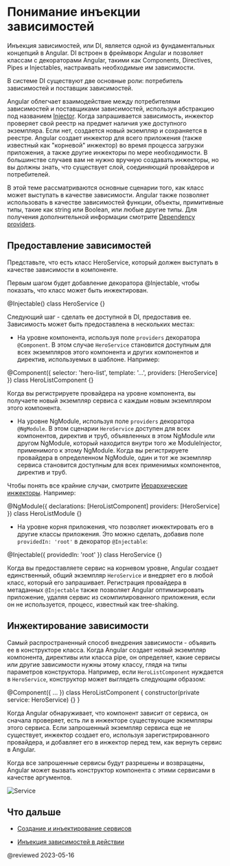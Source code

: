# Понимание инъекции зависимостей

Инъекция зависимостей, или DI, является одной из фундаментальных концепций в Angular. DI встроен в фреймворк Angular и позволяет классам с декораторами Angular, такими как Components, Directives, Pipes и Injectables, настраивать необходимые им зависимости.

В системе DI существуют две основные роли: потребитель зависимостей и поставщик зависимостей.

Angular облегчает взаимодействие между потребителями зависимостей и поставщиками зависимостей, используя абстракцию под названием [Injector](guide/glossary#injector). Когда запрашивается зависимость, инжектор проверяет свой реестр на предмет наличия уже доступного экземпляра. Если нет, создается новый экземпляр и сохраняется в реестре. Angular создает инжектор для всего приложения (также известный как "корневой" инжектор) во время процесса загрузки приложения, а также другие инжекторы по мере необходимости. В большинстве случаев вам не нужно вручную создавать инжекторы, но вы должны знать, что существует слой, соединяющий провайдеров и потребителей.

В этой теме рассматриваются основные сценарии того, как класс может выступать в качестве зависимости. Angular также позволяет использовать в качестве зависимостей функции, объекты, примитивные типы, такие как string или Boolean, или любые другие типы. Для получения дополнительной информации смотрите [Dependency providers](guide/dependency-injection-providers).

## Предоставление зависимостей

Представьте, что есть класс HeroService, который должен выступать в качестве зависимости в компоненте.

Первым шагом будет добавление декоратора @Injectable, чтобы показать, что класс может быть инжектирован.

<code-example language="typescript">
 @Injectable()
class HeroService {}
</code-example>

Следующий шаг - сделать ее доступной в DI, предоставив ее. Зависимость может быть предоставлена в нескольких местах:

-   На уровне компонента, используя поле `providers` декоратора `@Component`. В этом случае `HeroService` становится доступным для всех экземпляров этого компонента и других компонентов и директив, используемых в шаблоне. Например:

<code-example language="typescript">
 @Component({
  selector: 'hero-list',
  template: '...',
  providers: [HeroService]
})
class HeroListComponent {}
</code-example>

Когда вы регистрируете провайдера на уровне компонента, вы получаете новый экземпляр сервиса с каждым новым экземпляром этого компонента.

-   На уровне NgModule, используя поле `providers` декоратора `@NgModule`. В этом сценарии `HeroService` доступен для всех компонентов, директив и труб, объявленных в этом NgModule или другом NgModule, который находится внутри того же ModuleInjector, применимого к этому NgModule. Когда вы регистрируете провайдера в определенном NgModule, один и тот же экземпляр сервиса становится доступным для всех применимых компонентов, директив и труб.

Чтобы понять все крайние случаи, смотрите [Иерархические инжекторы](guide/hierarchical-dependency-injection). Например:

<code-example language="typescript">
 @NgModule({
  declarations: [HeroListComponent]
  providers: [HeroService]
})
class HeroListModule {}
</code-example>

-   На уровне корня приложения, что позволяет инжектировать его в другие классы приложения. Это можно сделать, добавив поле `providedIn: 'root'` в декоратор `@Injectable`:

<code-example language="typescript">
 @Injectable({
  providedIn: 'root'
})
class HeroService {}
</code-example>

Когда вы предоставляете сервис на корневом уровне, Angular создает единственный, общий экземпляр `HeroService` и внедряет его в любой класс, который его запрашивает. Регистрация провайдера в метаданных `@Injectable` также позволяет Angular оптимизировать приложение, удаляя сервис из скомпилированного приложения, если он не используется, процесс, известный как tree-shaking.

## Инжектирование зависимости

Самый распространенный способ внедрения зависимости - объявить ее в конструкторе класса. Когда Angular создает новый экземпляр компонента, директивы или класса pipe, он определяет, какие сервисы или другие зависимости нужны этому классу, глядя на типы параметров конструктора. Например, если `HeroListComponent` нуждается в `HeroService`, конструктор может выглядеть следующим образом:

<code-example language="typescript">
 @Component({ … })
class HeroListComponent {
  constructor(private service: HeroService) {}
}
</code-example>

Когда Angular обнаруживает, что компонент зависит от сервиса, он сначала проверяет, есть ли в инжекторе существующие экземпляры этого сервиса. Если запрошенный экземпляр сервиса еще не существует, инжектор создает его, используя зарегистрированного провайдера, и добавляет его в инжектор перед тем, как вернуть сервис в Angular.

Когда все запрошенные сервисы будут разрешены и возвращены, Angular может вызвать конструктор компонента с этими сервисами в качестве аргументов.

<div class="lightbox">
   <img src="generated/images/guide/architecture/injector-injects.png" alt="Service" class="left">
</div>

## Что дальше

-   [Создание и инъектирование сервисов](guide/creating-injectable-service)

-   [Инъекция зависимостей в действии](guide/dependency-injection-in-action)

@reviewed 2023-05-16
